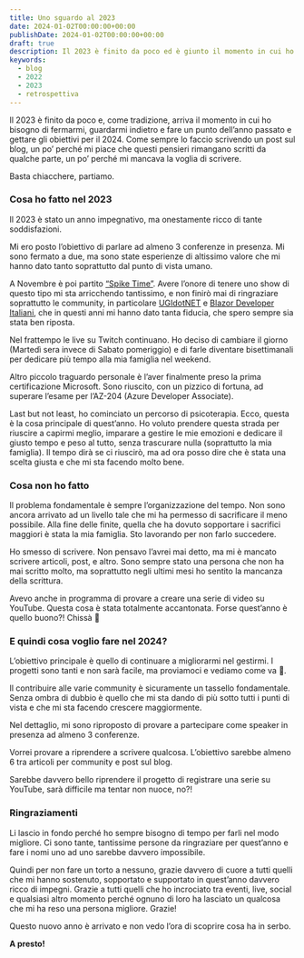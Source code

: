 ```yaml
---
title: Uno sguardo al 2023
date: 2024-01-02T00:00:00+00:00
publishDate: 2024-01-02T00:00:00+00:00
draft: true
description: Il 2023 è finito da poco ed è giunto il momento in cui ho bisogno di fermarmi, guardarmi indietro e fare un punto dell’anno passato e gettare gli obiettivi per il 2024.
keywords:
  - blog
  - 2022
  - 2023
  - retrospettiva
---
```


Il 2023 è finito da poco e, come tradizione, arriva il momento in cui ho bisogno di fermarmi, guardarmi indietro e fare un punto dell’anno passato e gettare gli obiettivi per il 2024. Come sempre lo faccio scrivendo un post sul blog, un po’ perché mi piace che questi pensieri rimangano scritti da qualche parte, un po’ perché mi mancava la voglia di scrivere.

Basta chiacchere, partiamo.

### Cosa ho fatto nel 2023

Il 2023 è stato un anno impegnativo, ma onestamente ricco di tante soddisfazioni.

Mi ero posto l’obiettivo di parlare ad almeno 3 conferenze in presenza. Mi sono fermato a due, ma sono state esperienze di altissimo valore che mi hanno dato tanto soprattutto dal punto di vista umano.

A Novembre è poi partito [“Spike Time”](https://www.ugidotnet.org/tv/3307/Spike-time). Avere l’onore di tenere uno show di questo tipo mi sta arricchendo tantissimo, e non finirò mai di ringraziare soprattutto le community, in particolare [UGIdotNET](https://www.ugidotnet.org/) e [Blazor Developer Italiani](https://blazordev.it/), che in questi anni mi hanno dato tanta fiducia, che spero sempre sia stata ben riposta. 

Nel frattempo le live su Twitch continuano. Ho deciso di cambiare il giorno (Martedì sera invece di Sabato pomeriggio) e di farle diventare bisettimanali per dedicare più tempo alla mia famiglia nel weekend.

Altro piccolo traguardo personale è l’aver finalmente preso la prima certificazione Microsoft. Sono riuscito, con un pizzico di fortuna, ad superare l’esame per l’AZ-204 (Azure Developer Associate).

Last but not least, ho cominciato un percorso di psicoterapia. Ecco, questa è la cosa principale di quest’anno. Ho voluto prendere questa strada per riuscire a capirmi meglio, imparare a gestire le mie emozioni e dedicare il giusto tempo e peso al tutto, senza trascurare nulla (soprattutto la mia famiglia). Il tempo dirà se ci riuscirò, ma ad ora posso dire che è stata una scelta giusta e che mi sta facendo molto bene.

### Cosa non ho fatto

Il problema fondamentale è sempre l’organizzazione del tempo. Non sono ancora arrivato ad un livello tale che mi ha permesso di sacrificare il meno possibile. Alla fine delle finite, quella che ha dovuto sopportare i sacrifici maggiori è stata la mia famiglia. Sto lavorando per non farlo succedere.

Ho smesso di scrivere. Non pensavo l’avrei mai detto, ma mi è mancato scrivere articoli, post, e altro. Sono sempre stato una persona che non ha mai scritto molto, ma soprattutto negli ultimi mesi ho sentito la mancanza della scrittura.

Avevo anche in programma di provare a creare una serie di video su YouTube. Questa cosa è stata totalmente accantonata. Forse quest’anno è quello buono?! Chissà 🙂

### E quindi cosa voglio fare nel 2024?

L’obiettivo principale è quello di continuare a migliorarmi nel gestirmi. I progetti sono tanti e non sarà facile, ma proviamoci e vediamo come va 🙂. 

Il contribuire alle varie community è sicuramente un tassello fondamentale. Senza ombra di dubbio è quello che mi sta dando di più sotto tutti i punti di vista e che mi sta facendo crescere maggiormente.

Nel dettaglio, mi sono riproposto di provare a partecipare come speaker in presenza ad almeno 3 conferenze.

Vorrei provare a riprendere a scrivere qualcosa. L’obiettivo sarebbe almeno 6 tra articoli per community e post sul blog.

Sarebbe davvero bello riprendere il progetto di registrare una serie su YouTube, sarà difficile ma tentar non nuoce, no?!

### Ringraziamenti

Li lascio in fondo perché ho sempre bisogno di tempo per farli nel modo migliore. Ci sono tante, tantissime persone da ringraziare per quest’anno e fare i nomi uno ad uno sarebbe davvero impossibile.

Quindi per non fare un torto a nessuno, grazie davvero di cuore a tutti quelli che mi hanno sostenuto, sopportato e supportato in quest’anno davvero ricco di impegni. Grazie a tutti quelli che ho incrociato tra eventi, live, social e qualsiasi altro momento perché ognuno di loro ha lasciato un qualcosa che mi ha reso una persona migliore. Grazie!

Questo nuovo anno è arrivato e non vedo l’ora di scoprire cosa ha in serbo.

**A presto!**